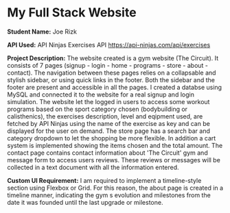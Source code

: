 # My Full Stack Website

**Student Name:** 
Joe Rizk

**API Used:** 
API Ninjas Exercises API 
https://api-ninjas.com/api/exercises

**Project Description:** 
The website created is a gym website (The Circuit). It consists of 7 pages (signup - login - home - programs - store - about - contact). The navigation between these pages relies on a collapsable and stylish sidebar, or using quick links in the footer. Both the sidebar and the footer are present and accessible in all the pages. I created a databse using MySQL and connected it to the website for a real signup and login simulation. The website let the logged in users to access some workout programs based on the sport category chosen (bodybuilding or calisthenics), the exercises description, level and eqipment used, are fetched by API Ninjas using the name of the exercise as key and can be displayed for the user on demand. The store page has a search bar and category dropdown to let the shopping be more flexible. In addition a cart system is implemented showing the items chosen and the total amount. The contact page contains contact information about 'The Circuit' gym and message form to access users reviews. These reviews or messages will be collected in a text document with all the information entered.

**Custom UI Requirement:** 
I am required to implement a timeline-style section using Flexbox or Grid. For this reason, the about page is created in a timeline manner, indicating the gym s evolution and milestones from the date it was founded until the last upgrade or milestone.